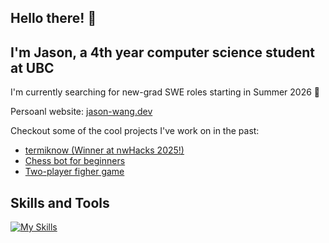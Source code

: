 ## Hello there! 👋
## I'm Jason, a 4th year computer science student at UBC
I'm currently searching for new-grad SWE roles starting in Summer 2026 🔭

Persoanl website: [jason-wang.dev](https://www.jason-wang.dev/)

Checkout some of the cool projects I've work on in the past:
- [termiknow (Winner at nwHacks 2025!)](https://github.com/zhangLily2020/nwhacks2025)
- [Chess bot for beginners](https://github.com/jason-j-wang/CS-Coop-Final-Project-Chess-Bot)
- [Two-player figher game](https://github.com/jason-j-wang/Programming-11-Final-Project)

## Skills and Tools
[![My Skills](https://skillicons.dev/icons?i=angular,aws,bitbucket,bootstrap,c,cpp,css,dynamodb,flask,git,github,html,idea,java,js,jest,laravel,latex,less,linux,md,mongodb,nodejs,npm,php,postgres,postman,pycharm,py,react,redux,sass,sklearn,tailwind,tensorflow,ts,vscode)](https://skillicons.dev)
